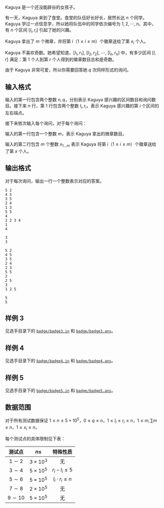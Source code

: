 Kaguya 是一个还没能辟谷的女孩子。

有一天，Kaguya 来到了食堂。食堂的队伍好长好长，居然长达 $n$ 个同学。Kaguya 学过一点信息学，所以她将队伍中的同学依次编号为 $1,2,\cdots,n$。其中，有 $n$ 个区间 $[l_i,r_i]$ 引起了她的兴趣。

Kaguya 拿出了 $m$ 个微章，并将第 $i$（$1\leq i\leq m$）个徽章送给了第 $x_i$ 个人。

Kaguya 不喜欢奇数。她希望知道，$[l_1,r_1],\ [l_2,r_2],\ \cdots,\ [l_n,r_n]$ 中，有多少区间 $[l,r]$ 满足：第 $1$ 个人到第 $r$ 个人得到的徽章数目总和是奇数。

由于 Kaguya 非常可爱，所以你需要回答她 $q$ 次同样形式的询问。

## 输入格式

输入的第一行包含两个整数 $n,q$，分别表示 Kaguya 感兴趣的区间数目和询问数目。接下来 $n$ 行，第 $1$ 行包含两个整数 $l_i,r_i$，表示 Kaguya 感兴趣的第 $i$ 个区间的左右端点。

接下来依次输入每个询问，对于每个询问：

输入的第一行包含一个整数 $m$，表示 Kaguya 拿出的微章数目。

输入的第二行包含 $m$ 个整数 $x_{1\ldots m}$ 表示 Kaguya 将第 $i$（$1\leq i\leq m$）个徽章送给了第 $x$ 个人。

## 输出格式

对于每次询问，输出一行一个整数表示对应的答案。

```input1
5 2
4 5
3 5
2 4
1 3
5 5
4
1 2 3 4
1
4
```

```output1
3
3
```

```input2
5 2
4 5
3 5
2 4
2 3
5 5
2
2 5
3
1 2 5
```

```output2
5
5
```

## 样例 3

见选手目录下的 [`badge/badge3.in`](file://badge3.in) 和 [`badge/badge3.ans`](file://badge3.ans)。

## 样例 4

见选手目录下的 [`badge/badge4.in`](file://badge4.in) 和 [`badge/badge4.ans`](file://badge4.ans)。

## 样例 5

见选手目录下的 [`badge/badge5.in`](file://badge5.in) 和 [`badge/badge5.ans`](file://badge5.ans)。

## 数据范围

对于所有测试数据保证 $1\leq n\leq 5\times 10^5$，$0\leq q\leq n$，$1\leq l_i\leq r_i\leq n$，$1\leq m,\sum m\leq n$，$1\leq x_i\leq n$。

每个测试点的具体限制见下表：

| 测试点 | $n\leq$ | 特殊性质 |
| :---: | :-----: | :-----: |
| $1\sim 2$ | $3\times 10^3$ | 无 |
| $3\sim 4$ | $5\times 10^5$ | $r_i-l_i\leq 5$ |
| $5\sim 6$ | $5\times 10^5$ | $l_i\cdot r_i\leq n$ |
| $7\sim 8$ | $2\times 10^5$ | 无 |
| $9\sim 10$ | $5\times 10^5$ | 无 |